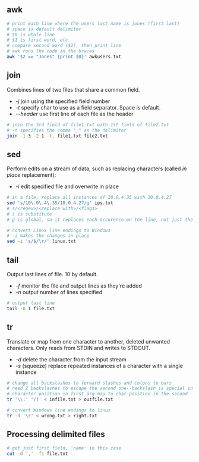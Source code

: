 ## awk

```bash
# print each line where the users last name is jones (first last)
# space is default delimiter
# $0 is whole line
# $1 is first word, etc
# compare second word ($2), then print line
# awk runs the code in the braces
awk '$2 == "Jones" {print $0}' awkusers.txt
```

## join

Combines lines of two files that share a common field.

- _-j_ join using the specified field number
- _-t_ specify char to use as a field separator. Space is default.
- _--header_ use first line of each file as the header

```bash
# join the 3rd field of file1.txt with 1st field of file2.txt
# -t specifies the comma "," as the delimiter
join -1 3 -2 1 -t, file1.txt file2.txt
```

## sed

Perform edits on a stream of data, such as replacing characters (called _in place_ replacement):

- _-i_ edit specified file and overwrite in place

```bash
# in a file, replace all instances of 10.0.4.35 with 10.0.4.27
sed 's/10\.0\.4\.35/10.0.4.27/g' ips.txt
# s/<regex>/<replace with>/<flags>
# s is substitute
# g is global, so it replaces each occurence on the line, not just the first.

# convert Linux line endings to Windows
# -i makes the changes in place
sed -i 's/$/\r/' linux.txt
```

## tail

Output last lines of file. 10 by default.

- _-f_ monitor the file and output lines as they're added
- _-n_ output number of lines specified

```bash
# output last line
tail -n 1 file.txt
```

## tr

Translate or map from one character to another, deleted unwanted characters. Only reads from STDIN and writes to STDOUT.

- _-d_ delete the character from the input stream
- _-s_ (squeeze) replace repeated instances of a character with a single instance

```bash
# change all backslashes to forward slashes and colons to bars
# need 2 backslashes to escape the second one--backslash is special in tr ('\n', '\r', etc)
# character position in first arg map to char position in the second 
tr '\\:' '/|' < infile.txt > outfile.txt

# convert Windows line endings to linux
tr -d '\r' < wrong.txt > right.txt
```

## Processing delimited files

```bash
# get just first field, 'name' in this case
cut -d ',' -f1 file.txt


```